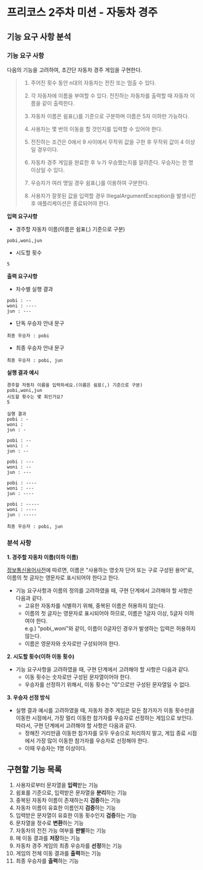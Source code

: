 # 프리코스 2주차 미션 - 자동차 경주

## 기능 요구 사항 분석

### 기능 요구 사항
다음의 기능을 고려하여, 초간단 자동차 경주 게임을 구현한다.

> 1. 주어진 횟수 동안 n대의 자동차는 전진 또는 멈출 수 있다.<br>
>
>
> 2. 각 자동차에 이름을 부여할 수 있다. 전진하는 자동차를 출력할 때 자동차 이름을 같이 출력한다.<br>
>
>
> 3. 자동차 이름은 쉼표(,)를 기준으로 구분하며 이름은 5자 이하만 가능하다.<br>
>
>
> 4. 사용자는 몇 번의 이동을 할 것인지를 입력할 수 있어야 한다.<br>
>
>
> 5. 전진하는 조건은 0에서 9 사이에서 무작위 값을 구한 후 무작위 값이 4 이상일 경우이다.<br>
>
>
> 6. 자동차 경주 게임을 완료한 후 누가 우승했는지를 알려준다. 우승자는 한 명 이상일 수 있다.<br>
>
>
> 7. 우승자가 여러 명일 경우 쉼표(,)를 이용하여 구분한다.<br>
>
>
> 8. 사용자가 잘못된 값을 입력할 경우 IllegalArgumentException을 발생시킨 후 애플리케이션은 종료되어야 한다.<br>
>
>

**입력 요구사항**
- 경주할 자동차 이름(이름은 쉼표(,) 기준으로 구분)
```
pobi,woni,jun
```
- 시도할 횟수
```
5
```

**출력 요구사항**
- 차수별 실행 결과
```
pobi : --
woni : ----
jun : ---
```
- 단독 우승자 안내 문구
```
최종 우승자 : pobi
```
- 최종 우승자 안내 문구
```
최종 우승자 : pobi, jun
```

**실행 결과 예시**
```
경주할 자동차 이름을 입력하세요.(이름은 쉼표(,) 기준으로 구분)
pobi,woni,jun
시도할 횟수는 몇 회인가요?
5

실행 결과
pobi : -
woni : 
jun : -

pobi : --
woni : -
jun : --

pobi : ---
woni : --
jun : ---

pobi : ----
woni : ---
jun : ----

pobi : -----
woni : ----
jun : -----

최종 우승자 : pobi, jun
```

### 분석 사항
**1. 경주할 자동차 이름(이하 이름)**

[정보통신용어사전](https://terms.tta.or.kr/main.do)에 따르면, 이름은 "사용하는 영숫자 단어 또는 구로 구성된 용어"로, 이름의 첫 글자는 영문자로 표시되어야 한다고 한다.
- 기능 요구사항과 이름의 정의를 고려하였을 때, 구현 단계에서 고려해야 할 사항은 다음과 같다.
    - 고유한 자동차를 식별하기 위해, 중복된 이름은 허용하지 않는다.
    - 이름의 첫 글자는 영문자로 표시되어야 하므로, 이름은 1글자 이상, 5글자 이하여야 한다.
      <br> e.g.) "pobi,,woni"와 같이, 이름이 0글자인 경우가 발생하는 입력은 허용하지 않는다.
    - 이름은 영문자와 숫자로만 구성되어야 한다.

**2. 시도할 횟수(이하 이동 횟수)**

- 기능 요구사항을 고려하였을 때, 구현 단계에서 고려해야 할 사항은 다음과 같다.
    - 이동 횟수는 숫자로만 구성된 문자열이어야 한다.
    - 우승자를 선정하기 위해서, 이동 횟수는 "0"으로만 구성된 문자열일 수 없다.

**3. 우승자 선정 방식**

- 실행 결과 예시를 고려하였을 때, 자동차 경주 게임은 모든 참가자가 이동 횟수만큼 이동한 시점에서, 가장 멀리 이동한 참가자를 우승자로 선정하는 게임으로 보인다. 따라서, 구현 단계에서 고려해야 할 사항은 다음과 같다.
    - 정해진 거리만큼 이동한 참가자를 모두 우승으로 처리하지 말고, 게임 종료 시점에서 가장 많이 이동한 참가자를 우승자로 선정해야 한다.
    - 이때 우승자는 1명 이상이다.

## 구현할 기능 목록
1. 사용자로부터 문자열을 **입력**받는 기능
2. 쉼표를 기준으로, 입력받은 문자열을 **분리**하는 기능
3. 중복된 자동차 이름이 존재하는지 **검증**하는 기능
4. 자동차 이름이 유효한 이름인지 **검증**하는 기능
5. 입력받은 문자열이 유효한 이동 횟수인지 **검증**하는 기능
6. 문자열을 정수로 **변환**하는 기능
7. 자동차의 전진 가능 여부를 **판별**하는 기능
8. 매 이동 결과를 **저장**하는 기능
9. 자동차 경주 게임의 최종 우승자를 **선정**하는 기능
10. 게임의 전체 이동 결과를 **출력**하는 기능
11. 최종 우승자를 **출력**하는 기능
